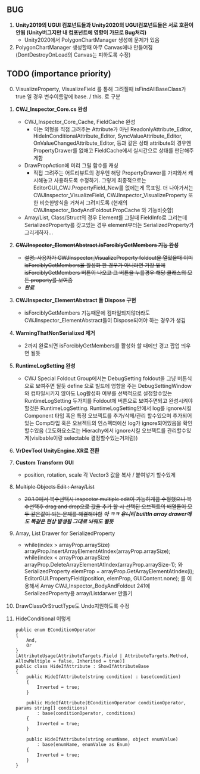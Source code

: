 ## BUG

1.  __Unity2019의 UGUI 컴포넌트들과 Unity2020의 UGUI컴포넌트들은 서로 호환이 안됨 (Unity버그지만 내 컴포넌트에 영향이 가므로 Bug처리)__
    - Unity2020에서 PolygonChartManager 생성에 문제가 있음
2.  PolygonChartManager 생성할때 아무 Canvas에나 만들어짐 (DontDestroyOnLoad의 Canvas는 피하도록 수정)

##  TODO (importance priority)

0.  VisualizeProperty, VisualizeField 를 통해 그려질때 isFindAllBaseClass가 true 일 경우 변수이름앞에 base. / this. 로 구분

1.  __CWJ_Inspector_Core.cs 완성__
    - CWJ_Inspector_Core_Cache, FieldCache 완성
      - 이는 외형을 직접 그려주는 Attribute가 아닌 ReadonlyAttribute_Editor, HideInConditionalAttribute_Editor, SyncValueAttribute_Editor, OnValueChangedAttribute_Editor,
    등과 같은 상태 attribute의 경우엔 PropertyDrawer를 없애고 FieldCache에서 실시간으로 상태를 판단해주게함
    - DrawPropAction에 미리 그릴 함수를 캐싱
      - 직접 그려주는 어트리뷰트의 경우엔 해당 PropertyDrawer를 가져와서 캐시해놓고 사용하도록 수정하기.
    그렇게 최종적으로는 EditorGUI_CWJ.PropertyField_New를 없에는게 목표임.
    더 나아가서는 CWJInspector_VisualizeField, CWJInspector_VisualizeProperty 또한 비슷한방식을 거쳐서 그려지도록
    (현재의 CWJInspector_BodyAndFoldout.PropCache 와 기능비슷함)
    - Array/List, Class/Struct의 경우 Element를 그릴때 FieldInfo로 그리는데 SerializedProperty를 갖고있는 경우 element부터는 SerializedProperty가 그리게하자...

2.  ~~__CWJInspector_ElementAbstract.isForciblyGetMembers 기능 완성__~~
    - ~~설명: 사용자가 CWJInspector_VisualizeProperty foldout을 열었을때 이미 isForciblyGetMembers을 활성화 한 경우가 아니라면 가장 밑에 isForciblyGetMembers 버튼이 나오고
    그 버튼을 누를경우 해당 클래스의 모든 property를 보여줌~~
    - __*완료*__

3.  __CWJInspector_ElementAbstract 들 Dispose 구현__
    - isForciblyGetMembers 기능때문에 컴파일되지않더라도 CWJInspector_ElementAbstract들이 Dispose되어야 하는 경우가 생김

4.  __WarningThatNonSerialized 제거__
    - 2까지 완료되면 isForciblyGetMembers를 활성화 할 때에만 경고 팝업 띄우면 될듯

5.  __RuntimeLogSetting 완성__
    - CWJ Special Foldout Group에서는 DebugSetting foldout을 그냥 버튼식으로 보여주면 될듯
    define 으로 빌드에 영향을 주는 DebugSettingWindow와 컴파일시키지 않아도 Log활성화 여부를 선택적으로 설정할수있는 RuntimeLogSetting 두가지를 Foldout에 버튼으로 보여주면되고
    완성시켜야할것은 RuntimeLogSetting.
    RuntimeLogSetting안에서 log를 ignore시킬 Component 타입 혹은 특정 오브젝트를 추가/삭제/관리 할수있으며
    추가되어있는 Comp타입 혹은 오브젝트의 인스펙터에선 log가 ignore되어있음을 확인할수있음 (고도화요소로는 Hierachy에서 ignore시킬 오브젝트를 관리할수있게(visibable이랑 selectable 결정할수있는거처럼))

6.  __VrDevTool UnityEngine.XR로 전환__

7.  __Custom Transform GUI__
    - position, rotation, scale 각 Vector3 값을 복사 / 붙여넣기 할수있게

8.  ~~Multiple Objects Edit : Array/List~~
    - ~~20.1.0에서 복수선택시 inspector multiple edit이 가능하게끔 수정했으나
    복수선택후 drag and drop으로 값을 추가 할 시 선택된 오브젝트의 배열들이 모두 같은값이 되는 문제를 해결해야함~~
    __*아 ㅋㅋ 유니티 builtIn array drawer에도 똑같은 현상 발생됨 그대로 놔둬도 될듯*__

9.  Array, List Drawer for SerializedProperty
    - while(index > arrayProp.arraySize)
        arrayProp.InsertArrayElementAtIndex(arrayProp.arraySize);
    while(index < arrayProp.arraySize)
        arrayProp.DeleteArrayElementAtIndex(arrayProp.arraySize-1);
와
    SerializedProperty elemProp = arrayProp.GetArrayElementAtIndex(i);
    EditorGUI.PropertyField(position, elemProp, GUIContent.none);
를 이용해서 Array CWJ_Inspector_BodyAndFoldout 241에 SerializedProperty용 array/Listdarwer 만들기

10. DrawClassOrStructType도 Undo지원하도록 수정


11. HideConditional 이렇게
    ```
    public enum EConditionOperator
    {
        And,
        Or
    }
    [AttributeUsage(AttributeTargets.Field | AttributeTargets.Method, AllowMultiple = false, Inherited = true)]
    public class HideIfAttribute : ShowIfAttributeBase
    {
        public HideIfAttribute(string condition) : base(condition)
        {
            Inverted = true;
        }

        public HideIfAttribute(EConditionOperator conditionOperator, params string[] conditions)
            : base(conditionOperator, conditions)
        {
            Inverted = true;
        }

        public HideIfAttribute(string enumName, object enumValue)
            : base(enumName, enumValue as Enum)
        {
            Inverted = true;
        }
    }
    ```
